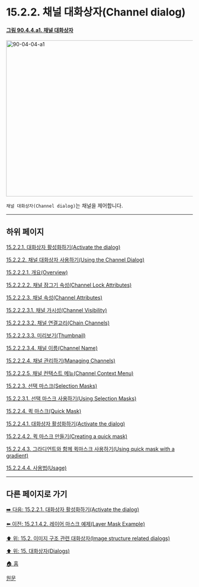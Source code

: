 # 15.2.2. 채널 대화상자(Channel dialog)

<a id="90-04-04-a1"></a>

#### [그림 90.4.4.a1. 채널 대화상자](./90-04-04-channels.md#90-04-04-a1)
<img width="974" height="421" alt="90-04-04-a1" src="https://github.com/wonder13662/gimp/assets/15767104/2e6f5e2a-39aa-40eb-9698-6825faeeb692" />

`채널 대화상자(Channel dialog)`는 채널을 제어합니다.

***

## 하위 페이지

[15.2.2.1. 대화상자 활성화하기(Activate the dialog)](./15-02-02-01-activate_the_dialog.md)

[15.2.2.2. 채널 대화상자 사용하기(Using the Channel Dialog)](./15-02-02-02-00-using_the_channel_dialog.md)

[15.2.2.2.1. 개요(Overview)](./15-02-02-02-01-overview.md)

[15.2.2.2.2. 채널 잠그기 속성(Channel Lock Attributes)](./15-02-02-02-02-channel_lock_attributes.md)

[15.2.2.2.3. 채널 속성(Channel Attributes)](./15-02-02-02-03-00-channel_attributes.md)

[15.2.2.2.3.1. 채널 가시성(Channel Visibility)](./15-02-02-02-03-01-channel_visibility.md)

[15.2.2.2.3.2. 채널 연결고리(Chain Channels)](./15-02-02-02-03-02-chain_channels.md)

[15.2.2.2.3.3. 미리보기(Thumbnail)](./15-02-02-02-03-03-thumbnail.md)

[15.2.2.2.3.4. 채널 이름(Channel Name)](./15-02-02-02-03-04-channel_name.md)

[15.2.2.2.4. 채널 관리하기(Managing Channels)](./15-02-02-02-04-managing_channels.md)

[15.2.2.2.5. 채널 컨택스트 메뉴(Channel Context Menu)](./15-02-02-02-05-channel_context_menu.md)

[15.2.2.3. 선택 마스크(Selection Masks)](./15-02-02-03-00-selection_masks.md)

[15.2.2.3.1. 선택 마스크 사용하기(Using Selection Masks)](./15-02-02-03-01-using_selection_masks.md)

[15.2.2.4. 퀵 마스크(Quick Mask)](./15-02-02-04-00-quick_mask.md)

[15.2.2.4.1. 대화상자 활성화하기(Activate the dialog)](./15-02-02-04-01-activate_the_dialog.md)

[15.2.2.4.2. 퀵 마스크 만들기(Creating a quick mask)](./15-02-02-04-02-creating_a_quick_mask.md)

[15.2.2.4.3. 그라디언트와 함께 퀵마스크 사용하기(Using quick mask with a gradient)](./15-02-02-04-03-using_quick_mask_with_a_gradient.md)

[15.2.2.4.4. 사용법(Usage)](./15-02-02-04-04-usage.md)

***

## 다른 페이지로 가기

[➡️ 다음: 15.2.2.1. 대화상자 활성화하기(Activate the dialog)](./15-02-02-01-activate_the_dialog.md)

[⬅️ 이전: 15.2.1.4.2. 레이어 마스크 예제(Layer Mask Example)](./15-02-01-04-02-layer_mask_example.md)

[⬆️ 위: 15.2. 이미지 구조 관련 대화상자(Image structure related dialogs)](./15-02-00-image-structure-related-dialogs.md)

[⬆️ 위: 15. 대화상자(Dialogs)](./15-00-dialogs.md)

[🏠 홈](./00-home.md)

[원문](https://docs.gimp.org/2.10/ko/gimp-channel-dialog.html)


